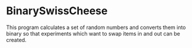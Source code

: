 # BinarySwissCheese
This program calculates a set of random numbers and converts them into binary so that experiments which want to swap items in and out can be created.
